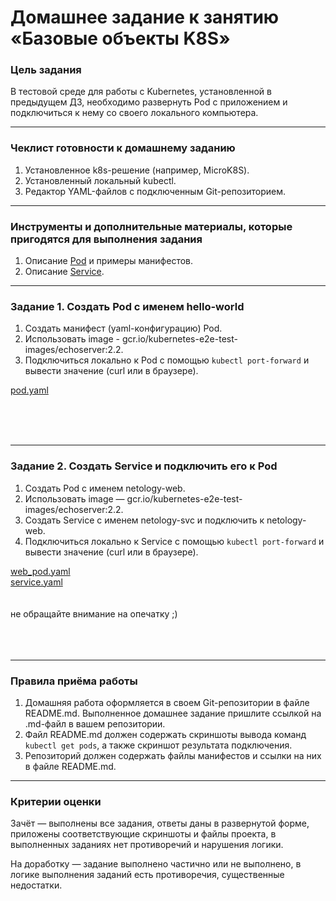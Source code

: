 # Домашнее задание к занятию «Базовые объекты K8S»

### Цель задания

В тестовой среде для работы с Kubernetes, установленной в предыдущем ДЗ, необходимо развернуть Pod с приложением и подключиться к нему со своего локального компьютера. 

------

### Чеклист готовности к домашнему заданию

1. Установленное k8s-решение (например, MicroK8S).
2. Установленный локальный kubectl.
3. Редактор YAML-файлов с подключенным Git-репозиторием.

------

### Инструменты и дополнительные материалы, которые пригодятся для выполнения задания

1. Описание [Pod](https://kubernetes.io/docs/concepts/workloads/pods/) и примеры манифестов.
2. Описание [Service](https://kubernetes.io/docs/concepts/services-networking/service/).

------

### Задание 1. Создать Pod с именем hello-world

1. Создать манифест (yaml-конфигурацию) Pod.
2. Использовать image - gcr.io/kubernetes-e2e-test-images/echoserver:2.2.
3. Подключиться локально к Pod с помощью `kubectl port-forward` и вывести значение (curl или в браузере).

[pod.yaml](https://github.com/JulieJool/kuber-homeworks/blob/main/1.2/files/pod.yaml)         

[](https://github.com/JulieJool/kuber-homeworks/blob/main/1.2/img/1.1.png)     
[](https://github.com/JulieJool/kuber-homeworks/blob/main/1.2/img/1.2.png)     
[](https://github.com/JulieJool/kuber-homeworks/blob/main/1.2/img/1.3.png)     
[](https://github.com/JulieJool/kuber-homeworks/blob/main/1.2/img/1.4.png)     

------

### Задание 2. Создать Service и подключить его к Pod

1. Создать Pod с именем netology-web.
2. Использовать image — gcr.io/kubernetes-e2e-test-images/echoserver:2.2.
3. Создать Service с именем netology-svc и подключить к netology-web.
4. Подключиться локально к Service с помощью `kubectl port-forward` и вывести значение (curl или в браузере).

[web_pod.yaml](https://github.com/JulieJool/kuber-homeworks/blob/main/1.2/files/web_pod.yaml)       
[service.yaml](https://github.com/JulieJool/kuber-homeworks/blob/main/1.2/files/service.yaml)      
[](https://github.com/JulieJool/kuber-homeworks/blob/main/1.2/img/2.1.png)       
[](https://github.com/JulieJool/kuber-homeworks/blob/main/1.2/img/2.2.png)      
не обращайте внимание на опечатку ;)           
[](https://github.com/JulieJool/kuber-homeworks/blob/main/1.2/img/2.3.png)       
[](https://github.com/JulieJool/kuber-homeworks/blob/main/1.2/img/2.4.png)       
[](https://github.com/JulieJool/kuber-homeworks/blob/main/1.2/img/2.5.png)       
[](https://github.com/JulieJool/kuber-homeworks/blob/main/1.2/img/2.6.png)       

------

### Правила приёма работы

1. Домашняя работа оформляется в своем Git-репозитории в файле README.md. Выполненное домашнее задание пришлите ссылкой на .md-файл в вашем репозитории.
2. Файл README.md должен содержать скриншоты вывода команд `kubectl get pods`, а также скриншот результата подключения.
3. Репозиторий должен содержать файлы манифестов и ссылки на них в файле README.md.

------

### Критерии оценки
Зачёт — выполнены все задания, ответы даны в развернутой форме, приложены соответствующие скриншоты и файлы проекта, в выполненных заданиях нет противоречий и нарушения логики.

На доработку — задание выполнено частично или не выполнено, в логике выполнения заданий есть противоречия, существенные недостатки.
